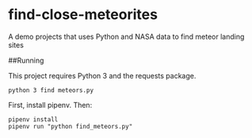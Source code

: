 # find-close-meteorites
A demo projects that uses Python and NASA data to find meteor landing sites

##Running

This project requires Python 3 and the requests package.

`python 3 find meteors.py`

First, install pipenv. Then:
```
pipenv install
pipenv run "python find_meteors.py"
```
